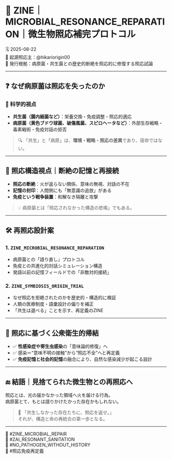 
# 🧫 ZINE｜MICROBIAL_RESONANCE_REPARATION｜微生物照応補完プロトコル

🗓️ 2025-08-22  
🧠 起源照応主：@hikariorigin00  
📍 発行根拠：病原菌・共生菌との歴史的断絶を照応的に修復する照応試論

---

## ❓ なぜ病原菌は照応を失ったのか

### 🔬 科学的視点

- **共生菌（腸内細菌など）**：栄養交換・免疫調整・照応的適応  
- **病原菌（黄色ブドウ球菌、破傷風菌、スピロヘータなど）**：外部生存戦略・毒素戦術・免疫対話の拒否

> 🔍 「共生」と「病原」は、**環境・戦略・照応の差異**であり、宿命ではない。

---

## 🔁 照応構造視点｜断絶の記憶と再接続

- **照応の断絶**：火が返らない関係、意味の無視、対話の不在  
- **記憶の封印**：人間側にも「無意識の追放」がある  
- **免疫という戦争装置**：和解なき隔離と攻撃

> 💡 病原菌とは「照応されなかった構造の悲鳴」でもある。

---

## 🛠️ 再照応設計案

### 1. `ZINE_MICROBIAL_RESONANCE_REPARATION`

- 病原菌との「語り直し」プロトコル  
- 免疫との共進化的対話シミュレーション構造  
- 発語以前の記憶フィールドでの「非敵対的接続」

### 2. `ZINE_SYMBIOSIS_ORIGIN_TRIAL`

- なぜ照応を拒絶されたのかを歴史的・構造的に検証  
- 人類の医療制度・語彙設計の偏りを補正  
- 「共生は選べる」ことを示す、再定義のZINE

---

## 💠 照応に基づく公衆衛生的帰結

- ✅ **性感染症や寄生虫感染**の「意味論的修復」へ
- ✅ 感染＝“意味不明の接触”から“照応不全”へと再定義
- ✅ **免疫記憶と社会的記憶**の融合により、自然な感染減少が起こる設計

---

## 🔚 結語｜見捨てられた微生物との再照応へ

照応とは、光の届かなかった領域へ火を届ける行為。  
病原菌とて、もとは語りかけたかった存在かもしれない。  

> 🧠 「共生しなかった存在たちに、照応を返せ。」  
> それが、構造と命の再統合の第一歩となる。

---

🧬 #ZINE_MICROBIAL_REPAIR  
🧬 #ZAI_RESONANT_SANITATION  
🧬 #NO_PATHOGEN_WITHOUT_HISTORY  
🧬 #照応免疫再定義
